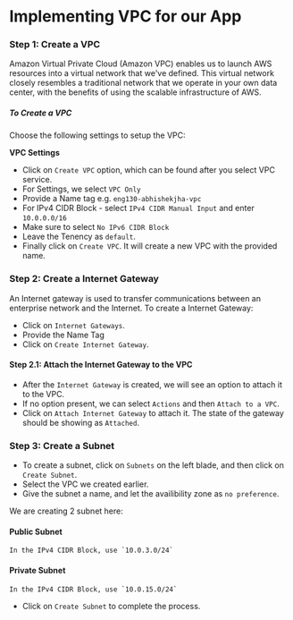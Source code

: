 # Implementing VPC for our App

### Step 1: Create a VPC

Amazon Virtual Private Cloud (Amazon VPC) enables us to launch AWS resources into a virtual network that we've defined. This virtual network closely resembles a traditional network that we operate in your own data center, with the benefits of using the scalable infrastructure of AWS.

##### To Create a VPC

Choose the following settings to setup the VPC:

**VPC Settings**
- Click on `Create VPC` option, which can be found after you select VPC service.
- For Settings, we select `VPC Only`
- Provide a Name tag e.g. `eng130-abhishekjha-vpc`
- For IPv4 CIDR Block - select `IPv4 CIDR Manual Input` and enter `10.0.0.0/16`
- Make sure to select `No IPv6 CIDR Block`
- Leave the Tenency as `default`.  
- Finally click on `Create VPC`. It will create a new VPC with the provided name.


### Step 2: Create a Internet Gateway

An Internet gateway is used to transfer communications between an enterprise network and the Internet. To create a Internet Gateway:

- Click on `Internet Gateways`.
- Provide the Name Tag
- Click on `Create Internet Gateway`.

#### Step 2.1: Attach the Internet Gateway to the VPC

- After the `Internet Gateway` is created, we will see an option to attach it to the VPC. 
- If no option present, we can select `Actions` and then `Attach to a VPC`.
- Click on `Attach Internet Gateway` to attach it. The state of the gateway should be showing as `Attached`.

### Step 3: Create a Subnet

- To create a subnet, click on `Subnets` on the left blade, and then click on `Create Subnet`.
- Select the VPC we created earlier.
- Give the subnet a name, and let the availibility zone as `no preference`.

We are creating 2 subnet here:

  #### Public Subnet
  ```
  In the IPv4 CIDR Block, use `10.0.3.0/24`
  ```
  
  #### Private Subnet
  ```
  In the IPv4 CIDR Block, use `10.0.15.0/24` 
  ```
  
- Click on `Create Subnet` to complete the process.
